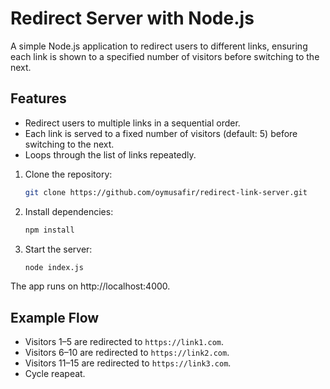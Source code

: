 # Redirect Server with Node.js

A simple Node.js application to redirect users to different links, ensuring each link is shown to a specified number of visitors before switching to the next.


## Features
- Redirect users to multiple links in a sequential order.
- Each link is served to a fixed number of visitors (default: 5) before switching to the next.
- Loops through the list of links repeatedly.


1. Clone the repository:
   ```bash
   git clone https://github.com/oymusafir/redirect-link-server.git
   ```
2. Install dependencies:
   ```bash
   npm install
   ```
3. Start the server:
   ```bash
   node index.js
   ```
The app runs on http://localhost:4000.

## Example Flow
- Visitors 1–5 are redirected to `https://link1.com`.
- Visitors 6–10 are redirected to `https://link2.com`.
- Visitors 11–15 are redirected to `https://link3.com`.
- Cycle reapeat.
